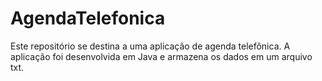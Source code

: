 # AgendaTelefonica

Este repositório se destina a uma aplicação de agenda telefônica. A aplicação foi desenvolvida em Java e armazena os dados em um arquivo txt.
